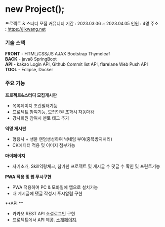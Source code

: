 # new Project();
프로젝트 & 스터디 모집 커뮤니티
기간 : 2023.03.06 ~ 2023.04.05
인원 : 4명
주소 : https://jikwang.net

### 기술 스택

**FRONT** - HTML/CSS/JS AJAX Bootstrap Thymeleaf  
**BACK** - java8 SpringBoot  
**API** - kakao Login API, Github Commit list API, flarelane Web Push API  
**TOOL** - Eclipse, Docker  

### 주요 기능  
**프로젝트&스터디 모집게시판**  
- 목록페이지 조건필터기능
- 프로젝트 참여기능, 모집인원 초과시 자동마감
- 강사회원 참여시 멘토 태그 추가

**익명 게시판**
- 형용사 + 생물 랜덤생성하여 닉네임 부여(중복방지처리)
- CK에디터 적용 및 이미지 첨부가능

**마이페이지**
- 자기소개, Skill역량체크, 참가한 프로젝트 및 게시글 수 댓글 수 확인 및 프린트기능

**PWA 적용 및 웹 푸시구현**
- PWA 적용하여 PC & 모바일에 앱으로 설치가능
- 내 게시글에 댓글 작성시 푸시알림 구현

**API **
- 카카오 REST API 소셜로그인 구현
- 프로젝트에서 API 제공. [소개페이지](https://tomcat.jikwang.net/ctor/documentation).
